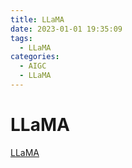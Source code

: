 ```yaml
---
title: LLaMA
date: 2023-01-01 19:35:09
tags:
  - LLaMA
categories:
  - AIGC  
  - LLaMA
---
```


<p></p>
<!-- more -->



# LLaMA
[LLaMA](https://candied-skunk-1ca.notion.site/LLaMA-2b55a2a573b549df9f6fc4cc26c2292f?pvs=4)



